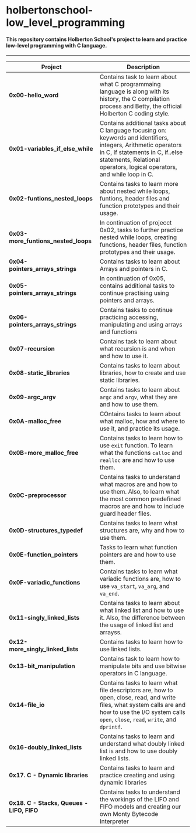 # holbertonschool-low_level_programming 
#### This repository contains Holberton School's project to learn and practice low-level programming with C language.
------------------------------------------------------------------------------------------------------------------
| Project | Description  |
| ---- | -----------  |
| **0x00-hello_word** | Contains task to learn about what C programmaing language is along with its history, the C compilation process and Betty, the official Holberton C coding style.|
|**0x01-variables_if_else_while**| Contains additional tasks about C language focusing on: keywords and identifiers, integers, Arithmetic operators in C, If statements in C, if..else statements, Relational operators, logical operators, and while loop in C.|
|**0x02-funtions_nested_loops**|Contains tasks to learn more about nested while loops, funtions, header files and function prototypes and their usage.|
|**0x03-more_funtions_nested_loops**| In continuation of projecct 0x02, tasks to further practice nested while loops, creating functions, header files, function prototypes and their usage.|
|**0x04-pointers_arrays_strings**| Contains tasks to learn about Arrays and pointers in C.|
|**0x05-pointers_arrays_strings**| In continuation of 0x05, contains additional tasks to continue practising using pointers and arrays.|
|**0x06-pointers_arrays_strings**| Contains tasks to continue practicing accessing, manipulating and using arrays and functions|
|**0x07-recursion** | Contains task to learn about what recursion is and when and how to use it.|
|**0x08-static_libraries**| Contains tasks to learn about libraries, how to create and use static libraries.|
|**0x09-argc_argv**| Contains tasks to learn about `argc` and `argv`, what they are and how to use them.|
|**0x0A-malloc_free**| COntains tasks to learn about what malloc, how and where to use it, and practice its usage.|
|**0x0B-more_malloc_free**| Contains tasks to learn how to use `exit` function. To learn what the functions `calloc` and `realloc` are and how to use them.|
|**0x0C-preprocessor**| Contains tasks to understand what macros are and how to use them. Also, to learn what the most common predefined macros are and how to include guard header files.|
|**0x0D-structures_typedef**| Contains tasks to learn what structures are, why and how to use them.|
|**0x0E-function_pointers**| Tasks to learn what function pointers are and how to use them.|
|**0x0F-variadic_functions**| Contains tasks to learn what variadic functions are, how to use `va_start`, `va_arg`, and `va_end`.|
|**0x11-singly_linked_lists**| Contains tasks to learn about what linked list and how to use it. Also, the difference between the usage of linked list and arrayss.|
|**0x12-more_singly_linked_lists**| Contains tasks to learn how to use linked lists.|
|**0x13-bit_manipulation**| Contains task to learn how to manipulate bits and use bitwise operators in C language.|
|**0x14-file_io**| Contains tasks to learn what file descriptors are, how to open, close, read, and write files, what system calls are and how to use the I/O system calls `open`, `close`, `read`, `write`, and `dprintf`.|
|**0x16-doubly_linked_lists**| Contains tasks to learn and understand what doubly linked list is and how to use doubly linked lists.|
|**0x17. C - Dynamic libraries**| Contains tasks to learn and practice creating and using dynamic libraries |
|**0x18. C - Stacks, Queues - LIFO, FIFO** | Contains tasks to understand the workings of the LIFO and FIFO models and creating our own Monty Bytecode Interpreter|
